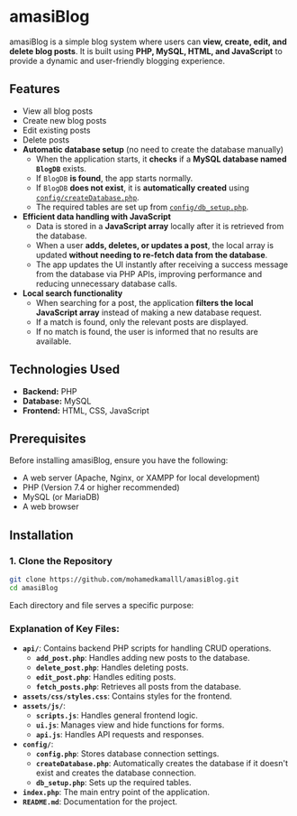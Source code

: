 # amasiBlog

amasiBlog is a simple blog system where users can **view, create, edit, and delete blog posts**. It is built using **PHP, MySQL, HTML, and JavaScript** to provide a dynamic and user-friendly blogging experience.

## Features

- View all blog posts
- Create new blog posts
- Edit existing posts
- Delete posts
- **Automatic database setup** (no need to create the database manually)
  - When the application starts, it **checks** if a **MySQL database named `BlogDB`** exists.
  - If `BlogDB` **is found**, the app starts normally.
  - If `BlogDB` **does not exist**, it is **automatically created** using [`config/createDatabase.php`](config/createDatabase.php).
  - The required tables are set up from [`config/db_setup.php`](config/db_setup.php).
- **Efficient data handling with JavaScript**
  - Data is stored in a **JavaScript array** locally after it is retrieved from the database.
  - When a user **adds, deletes, or updates a post**, the local array is updated **without needing to re-fetch data from the database**.
  - The app updates the UI instantly after receiving a success message from the database via PHP APIs, improving performance and reducing unnecessary database calls.
- **Local search functionality**
  - When searching for a post, the application **filters the local JavaScript array** instead of making a new database request.
  - If a match is found, only the relevant posts are displayed.
  - If no match is found, the user is informed that no results are available.

## Technologies Used

- **Backend:** PHP
- **Database:** MySQL
- **Frontend:** HTML, CSS, JavaScript

## Prerequisites

Before installing amasiBlog, ensure you have the following:

- A web server (Apache, Nginx, or XAMPP for local development)
- PHP (Version 7.4 or higher recommended)
- MySQL (or MariaDB)
- A web browser

## Installation

### 1. Clone the Repository

```bash
git clone https://github.com/mohamedkamalll/amasiBlog.git
cd amasiBlog
```
Each directory and file serves a specific purpose:


### Explanation of Key Files:

- **`api/`**: Contains backend PHP scripts for handling CRUD operations.
  - **`add_post.php`**: Handles adding new posts to the database.
  - **`delete_post.php`**: Handles deleting posts.
  - **`edit_post.php`**: Handles editing posts.
  - **`fetch_posts.php`**: Retrieves all posts from the database.
- **`assets/css/styles.css`**: Contains styles for the frontend.
- **`assets/js/`**:
  - **`scripts.js`**: Handles general frontend logic.
  - **`ui.js`**: Manages view and hide functions for forms.
  - **`api.js`**: Handles API requests and responses.
- **`config/`**:
  - **`config.php`**: Stores database connection settings.
  - **`createDatabase.php`**: Automatically creates the database if it doesn't exist and creates the database connection.
  - **`db_setup.php`**: Sets up the required tables.
- **`index.php`**: The main entry point of the application.
- **`README.md`**: Documentation for the project.
